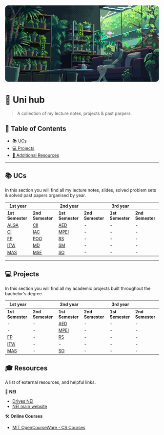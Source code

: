 <p align="center">
  <img src="assets/banner.gif" alt="Uni Hub Banner" width="100%" style="max-width: 900px; height: 250px; object-fit: cover; border-radius: 10px;">
</p>

# 🚀 Uni hub

> A collection of my lecture notes, projects & past parpers.

## 📖 Table of Contents

- [📚 UCs](#-ucs)
- [💻 Projects](#-projects)
- [📜 Additional Resources](#-resources)

---

## 📚 UCs

In this section you will find all my lecture notes, slides, solved problem sets & solved past papers organised by year.

| 1st year               |                      | 2nd year               |                  | 3rd year         |                  |
| ---------------------- | -------------------- | ---------------------- | ---------------- | ---------------- | ---------------- |
| **1st Semester**       | **2nd Semester**     | **1st Semester**       | **2nd Semester** | **1st Semester** | **2nd Semester** |
| [ALGA](lectures/alga/) | [CII](lectures/cii/) | [AED](lectures/aed/)   | -                | -                | -                |
| [CI](lectures/ci/)     | [IAC](lectures/iac/) | [MPEI](lectures/mpei/) | -                | -                | -                |
| [FP](lectures/fp/)     | [POO](lectures/poo/) | [RS](lectures/rs/)     | -                | -                | -                |
| [ITW](lectures/itw/)   | [MD](lectures/md/)   | [SM](lectures/sm/)     | -                | -                | -                |
| [MAS](lectures/mas/)   | [MSF](lectures/msf/) | [SO](lectures/so/)     | -                | -                | -                |

---

## 💻 Projects

In this section you will find all my academic projects built throughout the bachelor's degree.

| 1st year             |                  | 2nd year               |                  | 3rd year         |                  |
| -------------------- | ---------------- | ---------------------- | ---------------- | ---------------- | ---------------- |
| **1st Semester**     | **2nd Semester** | **1st Semester**       | **2nd Semester** | **1st Semester** | **2nd Semester** |
| -                    | -                | [AED](lectures/aed/)   | -                | -                | -                |
| -                    | -                | [MPEI](lectures/mpei/) | -                | -                | -                |
| [FP](lectures/fp/)   | -                | [RS](lectures/rs/)     | -                | -                | -                |
| [ITW](lectures/itw/) | -                | -                      | -                | -                | -                |
| [MAS](lectures/mas/) | -                | [SO](lectures/so/)     | -                | -                | -                |

## 🎓 Resources

A list of external resources, and helpful links.

📖 **NEI**

- [Drives NEI](https://drivesnei.github.io/Drives-NEI/)
- [NEI main website](https://nei.web.ua.pt)

🛠 **Online Courses**

- [MIT OpenCourseWare - CS Courses](https://ocw.mit.edu/courses/electrical-engineering-and-computer-science/)
